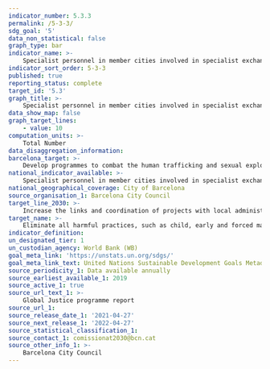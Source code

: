 ```yaml
---
indicator_number: 5.3.3
permalink: /5-3-3/
sdg_goal: '5'
data_non_statistical: false
graph_type: bar
indicator_name: >-
    Specialist personnel in member cities involved in specialist exchange programmes concerning the fight against gender violence
indicator_sort_order: 5-3-3
published: true
reporting_status: complete
target_id: '5.3'
graph_title: >-
    Specialist personnel in member cities involved in specialist exchange programmes concerning the fight against gender violence
data_show_map: false
graph_target_lines:
    - value: 10
computation_units: >-
    Total Number
data_disaggregation_information:
barcelona_target: >-
    Develop programmes to combat the human trafficking and sexual exploitation of women and girls, and against gender violence in countries receiving Official Development Assistance
national_indicator_available: >-
    Specialist personnel in member cities involved in specialist exchange programmes concerning the fight against gender violence
national_geographical_coverage: City of Barcelona
source_organisation_1: Barcelona City Council
target_line_2030: >-
    Increase the links and coordination of projects with local administrations and educational campaigns in the Prevention of Gender Violence (PGV): 10 specialist personnel
target_name: >-
    Eliminate all harmful practices, such as child, early and forced marriages, as well as female genital mutilation
indicator_definition:
un_designated_tier: 1
un_custodian_agency: World Bank (WB)
goal_meta_link: 'https://unstats.un.org/sdgs/'
goal_meta_link_text: United Nations Sustainable Development Goals Metadata (pdf 894kB)
source_periodicity_1: Data available annually
source_earliest_available_1: 2019
source_active_1: true
source_url_text_1: >-
    Global Justice programme report
source_url_1:
source_release_date_1: '2021-04-27'
source_next_release_1: '2022-04-27'
source_statistical_classification_1: 
source_contact_1: comissionat2030@bcn.cat
source_other_info_1: >-
    Barcelona City Council
---
```

